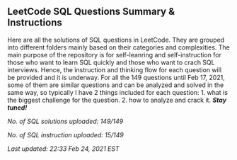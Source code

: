 LeetCode SQL Questions Summary & Instructions
------------------------------------------------------------------
Here are all the solutions of SQL questions in LeetCode. They are grouped into different folders mainly based on their categories and complexities.
The main purpose of the repository is for self-leanring and self-instruction for those who want to learn SQL quickly and those who want to crach SQL interviews.
Hence, the instruction and thinking flow for each question will be provided and it is underway. For all the 149 questions until Feb 17, 2021, some of them are similar questions and can be analyzed and solved in the same way, so typically I have 2 things included for each question: 1. what is the biggest challenge for the question. 2. how to analyze and crack it. **_Stay tuned!_**

_No. of SQL solutions uploaded: 149/149_

_No. of SQL instruction uploaded: 15/149_

_Last updated: 22:33 Feb 24, 2021 EST_
